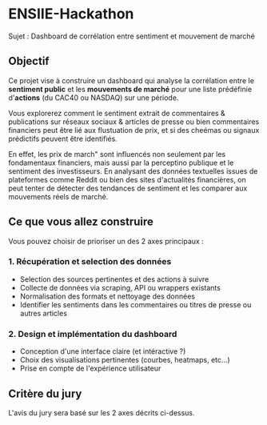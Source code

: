 # ENSIIE-Hackathon
Sujet : Dashboard de corrélation entre sentiment et mouvement de marché

## Objectif
Ce projet vise à construire un dashboard qui analyse la corrélation entre le **sentiment public** et les **mouvements de marché** pour une liste prédéfinie d'**actions** (du CAC40 ou NASDAQ) sur une période.

Vous explorerez comment le sentiment extrait de commentaires & publications sur réseaux sociaux & articles de presse ou bien commentaires financiers peut être lié aux flustuation de prix, et si des cheémas ou signaux prédictifs peuvent être identifiés. 

En effet, les prix de march" sont influencés non seulement par les fondamentaux financiers, mais aussi par la perceptino publique et le sentiment des investisseurs. En analysant des données textuelles issues de plateformes comme Reddit ou bien des sites d'actualités financières, on peut tenter de détecter des tendances de sentiment et les comparer aux mouvements réels de marché. 

## Ce que vous allez construire
Vous pouvez choisir de prioriser un des 2 axes principaux :
### 1. Récupération et selection des données 
- Selection des sources pertinentes et des actions à suivre
- Collecte de données via scraping, API ou wrappers existants
- Normalisation des formats et nettoyage des données
- Identifier les sentiments dans les commentaires ou titres de presse ou autres articles

### 2. Design et implémentation du dashboard
- Conception d'une interface claire (et intéractive ?)
- Choix des visualisations pertinentes (courbes, heatmaps, etc...)
- Prise en compte de l'expérience utilisateur

## Critère du jury
L'avis du jury sera basé sur les 2 axes décrits ci-dessus. 

